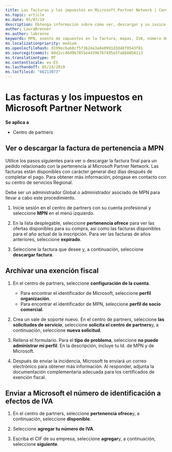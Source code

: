 ```yaml
---
title: Las facturas y los impuestos en Microsoft Partner Network | Centro de partners
ms.topic: article
ms.date: 05/07/19
description: Obtenga información sobre cómo ver, descargar y su ivoice de pertenencia a MPN, así como el archivo de exención fiscal de impresión y enviar a Microsoft el número de identificación de IVA.
author: LauraBrenner
ms.author: labrenne
keywords: MPN, exento de impuestos en la factura, mapas, IVA, número de IVA
ms.localizationpriority: medium
ms.openlocfilehash: d199ec6ab8cf5f362ea3a8e0991d3d48f0543f81
ms.sourcegitcommit: 8dd2cc40d967055e44396767495e5fa8688b8113
ms.translationtype: MT
ms.contentlocale: es-ES
ms.lasthandoff: 05/24/2019
ms.locfileid: "66213073"
---
```

# <a name="invoices-and-taxes-in-the-microsoft-partner-network"></a>Las facturas y los impuestos en Microsoft Partner Network

**Se aplica a**

-  Centro de partners

## <a name="view-or-download-your-mpn-membership-invoice"></a>Ver o descargar la factura de pertenencia a MPN

Utilice los pasos siguientes para ver o descargar la factura final para un pedido relacionado con la pertenencia al Microsoft Partner Network. Las facturas están disponibles con carácter general diez días después de completar el pago. Para obtener más información, póngase en contacto con su centro de servicios Regional.  

Debe ser un administrador Global o administrador asociado de MPN para llevar a cabo este procedimiento. 

1.  Inicie sesión en el centro de partners con su cuenta profesional y seleccione **MPN** en el menú izquierdo.

4.  En la lista desplegable, seleccione **pertenencia ofrece** para ver las ofertas disponibles para su compra, así como las facturas disponibles para el año actual de la inscripción. Para ver las facturas de años anteriores, seleccione **expirado**.

6.  Seleccione la factura que desee y, a continuación, seleccione **descargar factura**. 

## <a name="file-a-tax-exemption"></a>Archivar una exención fiscal

1.  En el centro de partners, seleccione **configuración de la cuenta**.
    -   Para encontrar el identificador de Microsoft, seleccione **perfil organización**.
    -   Para encontrar el identificador de MPN, seleccione **perfil de socio comercial**.

2.  Crea un vale de soporte nuevo. En el centro de partners, seleccione **las solicitudes de servicio**, seleccione **solicita el centro de partners**y, a continuación, seleccione **nueva solicitud**.

3.  Rellena el formulario. Para el **tipo de problema**, seleccione **no puede administrar mi perfil**. En la descripción, incluye tu Id. de MPN y de Microsoft.

4.  Después de enviar la incidencia, Microsoft te enviará un correo electrónico para obtener más información. Al responder, adjunta la documentación complementaria adecuada para los certificados de exención fiscal.

## <a name="send-microsoft-your-vat-id-number"></a>Enviar a Microsoft el número de identificación a efectos de IVA
1.  En el centro de partners, seleccione **pertenencia ofrece**y, a continuación, seleccione **disponible**. 

2.  Seleccione **agregar tu número de IVA**. 

3.  Escriba el CIF de su empresa, seleccione **agregar**y, a continuación, seleccione **siguiente**. 

